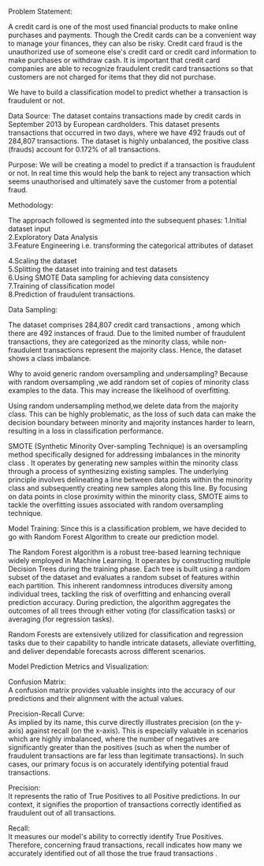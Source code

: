 Problem Statement:

A credit card is one of the most used financial products to make online purchases and payments. Though the Credit cards can be a convenient way to manage your finances, they can also be risky. Credit card fraud is the unauthorized use of someone else's credit card or credit card information to make purchases or withdraw cash.
It is important that credit card companies are able to recognize fraudulent credit card transactions so that customers are not charged for items that they did not purchase. 

We have to build a classification model to predict whether a transaction is fraudulent or not.

Data Source:
The dataset contains transactions made by credit cards in September 2013 by European cardholders. This dataset presents transactions that occurred in two days, where we have 492 frauds out of 284,807 transactions. The dataset is highly unbalanced, the positive class (frauds) account for 0.172% of all transactions.


Purpose:
We will be creating a model to predict if a transaction is fraudulent or not. In real time this would help the bank to reject any transaction which seems unauthorised and ultimately save the customer from a potential fraud.


Methodology:

The approach followed is segmented into the subsequent phases: 
1.Initial dataset input <br />
2.Exploratory Data Analysis <br />
3.Feature Engineering i.e. transforming the categorical attributes of dataset

4.Scaling the dataset <br />
5.Splitting the dataset into training and test datasets <br />
6.Using SMOTE Data sampling for achieving data consistency <br />
7.Training of classification model <br />
8.Prediction of fraudulent transactions.

Data Sampling:

The dataset comprises 284,807 credit card transactions , among which there are 492 instances of fraud. Due to the limited number of fraudulent transactions, they are categorized as the minority class, while non-fraudulent transactions represent the majority class. 
Hence, the dataset shows a class imbalance.

Why to avoid generic random oversampling and undersampling?
Because with random oversampling ,we add random set of copies of minority class examples to the data.
This may increase the likelihood of overfitting.

Using random undersampling method,we delete data from the majority class.
This can be highly problematic, as the loss of such data can make the decision boundary 
between minority and majority instances harder to learn, resulting in a loss in classification performance.

SMOTE (Synthetic Minority Over-sampling Technique) is an oversampling method specifically designed for addressing imbalances in the minority class . It operates by generating new samples within the minority class through a process of synthesizing existing samples. The underlying principle involves delineating a line between data points within the minority class and subsequently creating new samples along this line.
By focusing on data points in close proximity within the minority class, SMOTE aims to tackle the overfitting issues associated with random oversampling technique.

Model Training:
Since this is a classification problem, we have decided to go with Random Forest Algorithm to create our prediction model.

The Random Forest algorithm is a robust tree-based learning technique widely employed in Machine Learning.
It operates by constructing multiple Decision Trees during the training phase. Each tree is built using a random subset of the dataset and evaluates a random subset of features within each partition. 
This inherent randomness introduces diversity among individual trees, tackling the risk of overfitting and enhancing overall prediction accuracy.
 During prediction, the algorithm aggregates the outcomes of all trees through either voting (for classification tasks) or averaging (for regression tasks). 

Random Forests are extensively utilized for classification and regression tasks due to their capability to handle intricate datasets, alleviate overfitting, and deliver dependable forecasts across different scenarios.

Model Prediction Metrics and Visualization: <br />

Confusion Matrix:<br />
A confusion matrix provides valuable insights into the accuracy of our predictions and their alignment with the actual values.

Precision-Recall Curve:<br />
As implied by its name, this curve directly illustrates precision (on the y-axis) against recall (on the x-axis).
This is especially valuable in scenarios which are highly imbalanced, where the number of negatives are significantly greater than the positives (such as when the number of fraudulent transactions are  far less than legitimate transactions).
In such cases, our primary focus is on accurately identifying potential fraud transactions.

Precision:<br />
It represents the ratio of True Positives to all Positive predictions. In our context, it signifies the proportion of transactions correctly identified as fraudulent  out of all transactions.

Recall:<br />
It measures our model's ability to correctly identify True Positives. Therefore, concerning fraud transactions, recall indicates how many we accurately identified out of all those the true fraud transactions .








